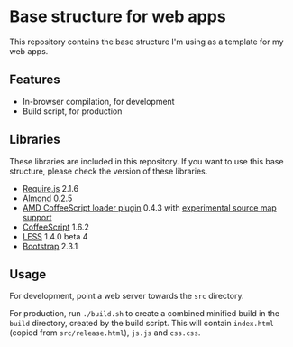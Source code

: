 Base structure for web apps
===========================

This repository contains the base structure I'm using as a template for my web apps.

Features
--------

* In-browser compilation, for development
* Build script, for production

Libraries
---------

These libraries are included in this repository. If you want to use this base structure, please check the version of these libraries.

* [Require.js](https://github.com/jrburke/requirejs) 2.1.6
* [Almond](https://github.com/jrburke/almond) 0.2.5
* [AMD CoffeeScript loader plugin](https://github.com/jrburke/require-cs) 0.4.3 with [experimental source map support](https://gist.github.com/lavrton/5425945)
* [CoffeeScript](https://github.com/jashkenas/coffee-script) 1.6.2
* [LESS](https://github.com/cloudhead/less.js) 1.4.0 beta 4
* [Bootstrap](https://github.com/twitter/bootstrap) 2.3.1

Usage
-----

For development, point a web server towards the `src` directory.

For production, run `./build.sh` to create a combined minified build in the `build` directory, created by the build script. This will contain `index.html` (copied from `src/release.html`), `js.js` and `css.css`.
